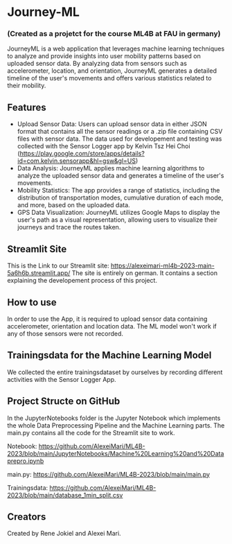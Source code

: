# Journey-ML 
### (Created as a projetct for the course ML4B at FAU in germany)

JourneyML is a web application that leverages machine learning techniques to analyze and provide insights into user mobility patterns based on uploaded sensor data. 
By analyzing data from sensors such as accelerometer, location, and orientation, JourneyML generates a detailed timeline of the user's movements and offers various statistics related to their mobility.

## Features 
- Upload Sensor Data: Users can upload sensor data in either JSON format that contains all the sensor readings or a .zip file containing CSV files with sensor data.
  The data used for developement and testing was collected with the Sensor Logger app by Kelvin Tsz Hei Choi (https://play.google.com/store/apps/details?id=com.kelvin.sensorapp&hl=gsw&gl=US)
- Data Analysis: JourneyML applies machine learning algorithms to analyze the uploaded sensor data and generates a timeline of the user's movements.
- Mobility Statistics: The app provides a range of statistics, including the distribution of transportation modes, cumulative duration of each mode, and more, based on the uploaded data.
- GPS Data Visualization: JourneyML utilizes Google Maps to display the user's path as a visual representation, allowing users to visualize their journeys and trace the routes taken.

## Streamlit Site
This is the Link to our Streamlit site:
https://alexeimari-ml4b-2023-main-5a6h6b.streamlit.app/
The site is entirely on german. It contains a section explaining the developement process of this project.

## How to use
In order to use the App, it is required to upload sensor data containing accelerometer, orientation and location data. The ML model won't work if any of those sensors were not recorded.

## Trainingsdata for the Machine Learning Model
We collected the entire trainingsdataset by ourselves by recording different activities with the Sensor Logger App.

## Project Structe on GitHub
In the JupyterNotebooks folder is the Jupyter Notebook which implements the whole Data Preprocessing Pipeline and the Machine Learning parts. The main.py contains all the code for the Streamlit site to work.

Notebook: https://github.com/AlexeiMari/ML4B-2023/blob/main/JupyterNotebooks/Machine%20Learning%20and%20Dataprepro.ipynb

main.py: https://github.com/AlexeiMari/ML4B-2023/blob/main/main.py

Trainingsdata: https://github.com/AlexeiMari/ML4B-2023/blob/main/database_1min_split.csv

## Creators
Created by Rene Jokiel and Alexei Mari.

